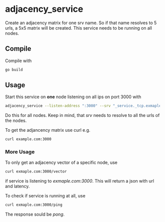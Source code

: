 # adjacency_service
Create an adjacency matrix for one srv name. So if that name resolves to 5 urls, a 5x5 matrix will be created. This service needs to be running on all nodes.

## Compile
Compile with 
```bash
go build
```

## Usage
Start this service on __one__  node listening on all ips on port 3000 with
```bash
adjacency_service --listen-address ":3000" --srv "_service._tcp.exmaple.com
```
Do this for all nodes. Keep in mind, that _srv_ needs to resolve to all the urls of the nodes.

To get the adjancency matrix use curl e.g.
```bash
curl example.com:3000 
```
### More Usage
To only get an adjacency vector of a specific node, use
```bash
curl exmaple.com:3000/vector
```
if service is listening to _exmaple.com:3000_. This will return a json with url and latency.

To check if service is running at all, use
```bash
curl exmaple.com:3000/ping
```
The response sould be _pong_. 
